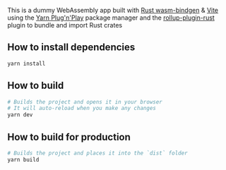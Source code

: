 This is a dummy WebAssembly app built with [Rust wasm-bindgen](https://crates.io/crates/wasm-bindgen) & [Vite](https://vitejs.dev)</br>
using the [Yarn Plug'n'Play](https://next.yarnpkg.com/features/pnp) package manager and the [rollup-plugin-rust](https://github.com/wasm-tool/rollup-plugin-rust) plugin to bundle and import Rust crates

## How to install dependencies

```sh
yarn install
```

## How to build

```sh
# Builds the project and opens it in your browser
# It will auto-reload when you make any changes
yarn dev
```

## How to build for production

```sh
# Builds the project and places it into the `dist` folder
yarn build
```

